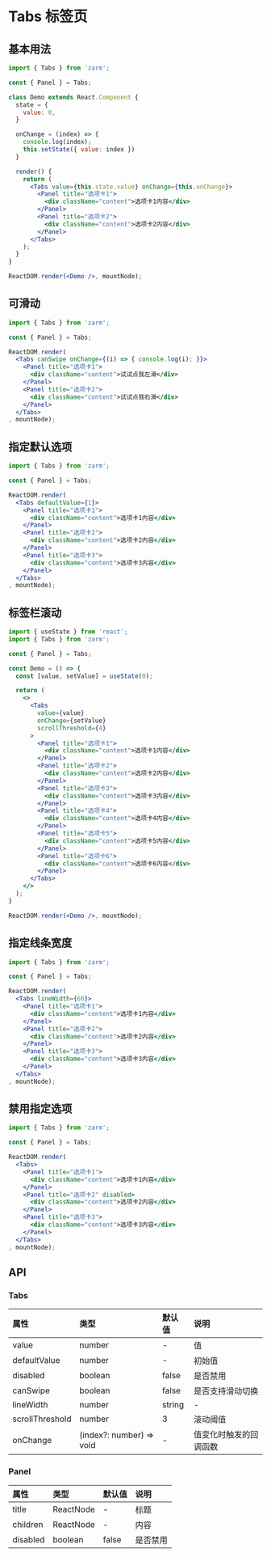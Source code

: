 # Tabs 标签页



## 基本用法
```jsx
import { Tabs } from 'zarm';

const { Panel } = Tabs;

class Demo extends React.Component {
  state = {
    value: 0,
  }

  onChange = (index) => {
    console.log(index);
    this.setState({ value: index })
  }

  render() {
    return (
      <Tabs value={this.state.value} onChange={this.onChange}>
        <Panel title="选项卡1">
          <div className="content">选项卡1内容</div>
        </Panel>
        <Panel title="选项卡2">
          <div className="content">选项卡2内容</div>
        </Panel>
      </Tabs>
    );
  }
}

ReactDOM.render(<Demo />, mountNode);
```



## 可滑动
```jsx
import { Tabs } from 'zarm';

const { Panel } = Tabs;

ReactDOM.render(
  <Tabs canSwipe onChange={(i) => { console.log(i); }}>
    <Panel title="选项卡1">
      <div className="content">试试点我左滑</div>
    </Panel>
    <Panel title="选项卡2">
      <div className="content">试试点我右滑</div>
    </Panel>
  </Tabs>
, mountNode);
```



## 指定默认选项
```jsx
import { Tabs } from 'zarm';

const { Panel } = Tabs;

ReactDOM.render(
  <Tabs defaultValue={1}>
    <Panel title="选项卡1">
      <div className="content">选项卡1内容</div>
    </Panel>
    <Panel title="选项卡2">
      <div className="content">选项卡2内容</div>
    </Panel>
    <Panel title="选项卡3">
      <div className="content">选项卡3内容</div>
    </Panel>
  </Tabs>
, mountNode);
```



## 标签栏滚动

```jsx
import { useState } from 'react';
import { Tabs } from 'zarm';

const { Panel } = Tabs;

const Demo = () => {
  const [value, setValue] = useState(0);

  return (
    <>
      <Tabs
        value={value}
        onChange={setValue} 
        scrollThreshold={4}
      >
        <Panel title="选项卡1">
          <div className="content">选项卡1内容</div>
        </Panel>
        <Panel title="选项卡2">
          <div className="content">选项卡2内容</div>
        </Panel>
        <Panel title="选项卡3">
          <div className="content">选项卡3内容</div>
        </Panel>
        <Panel title="选项卡4">
          <div className="content">选项卡4内容</div>
        </Panel>
        <Panel title="选项卡5">
          <div className="content">选项卡5内容</div>
        </Panel>
        <Panel title="选项卡6">
          <div className="content">选项卡6内容</div>
        </Panel>
      </Tabs>
    </>
  );
}

ReactDOM.render(<Demo />, mountNode);
```



## 指定线条宽度
```jsx
import { Tabs } from 'zarm';

const { Panel } = Tabs;

ReactDOM.render(
  <Tabs lineWidth={60}>
    <Panel title="选项卡1">
      <div className="content">选项卡1内容</div>
    </Panel>
    <Panel title="选项卡2">
      <div className="content">选项卡2内容</div>
    </Panel>
    <Panel title="选项卡3">
      <div className="content">选项卡3内容</div>
    </Panel>
  </Tabs>
, mountNode);
```



## 禁用指定选项
```jsx
import { Tabs } from 'zarm';

const { Panel } = Tabs;

ReactDOM.render(
  <Tabs>
    <Panel title="选项卡1">
      <div className="content">选项卡1内容</div>
    </Panel>
    <Panel title="选项卡2" disabled>
      <div className="content">选项卡2内容</div>
    </Panel>
    <Panel title="选项卡3">
      <div className="content">选项卡3内容</div>
    </Panel>
  </Tabs>
, mountNode);
```



## API

### Tabs
| 属性 | 类型 | 默认值 | 说明 |
| :--- | :--- | :--- | :--- |
| value | number | - | 值 |
| defaultValue | number | - | 初始值 |
| disabled | boolean | false | 是否禁用 |
| canSwipe | boolean | false | 是否支持滑动切换 |
| lineWidth | number | string | - | 线条宽度 |
| scrollThreshold | number | 3 | 滚动阈值 |
| onChange | (index?: number) => void | - | 值变化时触发的回调函数 |


### Panel
| 属性 | 类型 | 默认值 | 说明 |
| :--- | :--- | :--- | :--- |
| title | ReactNode | - | 标题 |
| children | ReactNode | - | 内容 |
| disabled | boolean | false | 是否禁用 |
